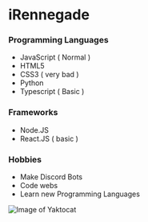 # iRennegade
### Programming Languages
* JavaScript ( Normal )
* HTML5
* CSS3 ( very bad )
* Python
* Typescript ( Basic )

### Frameworks
* Node.JS
* React.JS ( basic )

### Hobbies
* Make Discord Bots
* Code webs
* Learn new Programming Languages

![Image of Yaktocat](https://res.cloudinary.com/practicaldev/image/fetch/s--uqRmMHM---/c_imagga_scale,f_auto,fl_progressive,h_1080,q_auto,w_1080/https://dev-to-uploads.s3.amazonaws.com/i/2re7bewq15mpw0ghmmnd.png)
